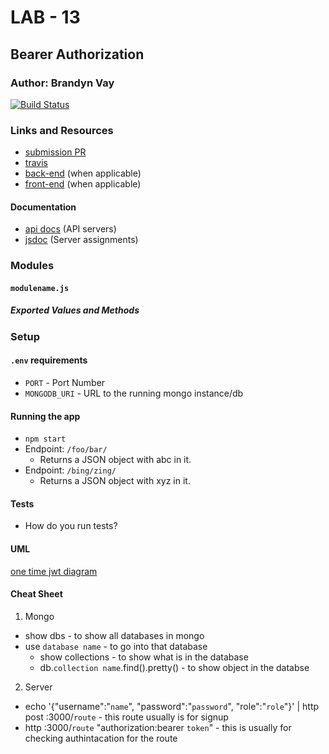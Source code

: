 # LAB - 13

## Bearer Authorization

### Author: Brandyn Vay

[![Build Status](https://travis-ci.com/brandyn-vay-401-advanced-javascript/lab-class-13.svg?branch=master)](https://travis-ci.com/brandyn-vay-401-advanced-javascript/lab-class-13)

### Links and Resources
* [submission PR](https://github.com/brandyn-vay-401-advanced-javascript/lab-class-13/pull/3)
* [travis](https://travis-ci.com/brandyn-vay-401-advanced-javascript/lab-class-13/builds/121183046)
* [back-end](http://xyz.com) (when applicable)
* [front-end](http://xyz.com) (when applicable)

#### Documentation
* [api docs](http://xyz.com) (API servers)
* [jsdoc](http://xyz.com) (Server assignments)

### Modules
#### `modulename.js`
##### Exported Values and Methods

### Setup
#### `.env` requirements
* `PORT` - Port Number
* `MONGODB_URI` - URL to the running mongo instance/db

#### Running the app
* `npm start`
* Endpoint: `/foo/bar/`
  * Returns a JSON object with abc in it.
* Endpoint: `/bing/zing/`
  * Returns a JSON object with xyz in it.
  
#### Tests
* How do you run tests?

#### UML
[one time jwt diagram](./assets/one-time-jwt-diagram.jpg)

#### Cheat Sheet
1. Mongo
  * show dbs - to show all databases in mongo
  * use `database name` - to go into that database
    * show collections - to show what is in the database
    * db.`collection name`.find().pretty() - to show object in the databse

2. Server
  * echo '{"username":"`name`", "password":"`password`", "role":"`role`"}' | http post :3000/`route` - this route usually is for signup
  * http :3000/`route` "authorization:bearer `token`" - this is usually for checking authintacation for the route
